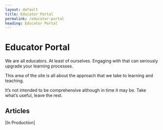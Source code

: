 ```yaml
---
layout: default
title: Educator Portal
permalink: /educator-portal
heading: Educator Portal
---
```


# Educator Portal

We are all educators. At least of ourselves. Engaging with that can seriously upgrade your learning processes.

This area of the site is all about the approach that we take to learning and teaching.

It’s not intended to be comprehensive although in time it may be. Take what’s useful, leave the rest.

## Articles

[In Production]
